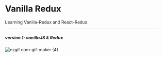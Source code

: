 # Vanilla Redux

Learning Vanilla-Redux and React-Redux

--------------------------------

##### version 1: vanillaJS & Redux
![ezgif com-gif-maker (4)](https://user-images.githubusercontent.com/62678492/118506940-b8cf3080-b768-11eb-87f4-8ad2d6c68155.gif)
